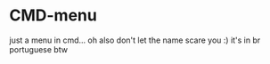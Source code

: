 # CMD-menu
just a menu in cmd... oh also don't let the name scare you :)
it's in  br portuguese btw
